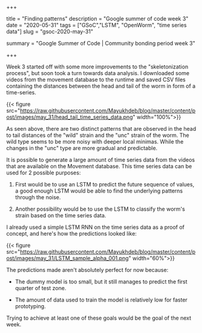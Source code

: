 +++


title = "Finding patterns"
description = "Google summer of code week 3"
date = "2020-05-31"
tags = ["GSoC","LSTM", "OpenWorm", "time series data"]
slug = "gsoc-2020-may-31"

summary = "Google Summer of Code | Community bonding period week 3"


+++


Week 3 started off with some more improvements to the "skeletonization process", but soon took a turn towards data analysis. I downloaded some videos from the movement database to the runtime and saved CSV files containing the distances between the head and tail of the worm in form of a time-series.


 {{< figure src="https://raw.githubusercontent.com/Mayukhdeb/blog/master/content/post/images/may_31/head_tail_time_series_data.png" width="100%">}}

 As seen above, there are two distinct patterns that are observed in the head to tail distances of the "wild" strain and the "unc" strain of the worm. The wild type seems to be more noisy with deeper local minimas. While the changes in the "unc" type are more gradual and predictable. 

It is possible to generate a large amount of time series data from the videos that are available on the Movement database. This time series data can be used for 2 possible purposes:

1. First would be to use an LSTM to predict the future sequence of values, a good enough LSTM would be able to find the underlying patterns through the noise.


2. Another possibility would be to use the LSTM to classify the worm's strain based on the time series data.

I already used a simple LSTM RNN on the time series data as a proof of concept, and here's how the predictions looked like:

 {{< figure src="https://raw.githubusercontent.com/Mayukhdeb/blog/master/content/post/images/may_31/LSTM_sample_alpha_001.png" width="60%">}}

The predictions made aren't absolutely perfect for now because:

* The dummy model is too small, but it still manages to predict the first quarter of test zone.

* The amount of data used to train the model is relatively low for faster prototyping.


Trying to achieve at least one of these goals would be the goal of the next week.